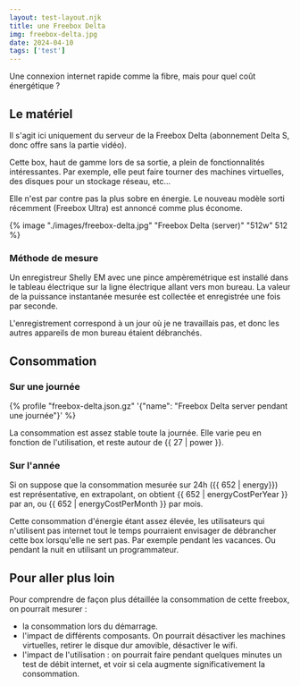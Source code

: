 ```yaml
---
layout: test-layout.njk 
title: une Freebox Delta
img: freebox-delta.jpg
date: 2024-04-10
tags: ['test']
---
```


Une connexion internet rapide comme la fibre, mais pour quel coût énergétique ?
<!-- excerpt -->

## Le matériel
<div id="Introduction">
<div>
Il s'agit ici uniquement du serveur de la Freebox Delta (abonnement Delta S, donc offre sans la partie vidéo).

Cette box, haut de gamme lors de sa sortie, a plein de fonctionnalités intéressantes. Par exemple, elle peut faire tourner des machines virtuelles, des disques pour un stockage réseau, etc...

Elle n'est par contre pas la plus sobre en énergie. Le nouveau modèle sorti récemment (Freebox Ultra) est annoncé comme plus économe.
</div>
{% image "./images/freebox-delta.jpg" "Freebox Delta (server)" "512w" 512 %}
</div>

### Méthode de mesure

Un enregistreur Shelly EM avec une pince ampèremétrique est installé dans le tableau électrique sur la ligne électrique allant vers mon bureau. La valeur de la puissance instantanée mesurée est collectée et enregistrée une fois par seconde.

L'enregistrement correspond à un jour où je ne travaillais pas, et donc les autres appareils de mon bureau étaient débranchés.

## Consommation

### Sur une journée

{% profile "freebox-delta.json.gz" '{"name": "Freebox Delta server pendant une journée"}' %}

La consommation est assez stable toute la journée. Elle varie peu en fonction de l'utilisation, et reste autour de {{ 27 | power }}.

### Sur l'année

Si on suppose que la consommation mesurée sur 24h ({{ 652 | energy}}) est représentative, en extrapolant, on obtient {{ 652 | energyCostPerYear }} par an, ou {{ 652 | energyCostPerMonth }} par mois.

Cette consommation d'énergie étant assez élevée, les utilisateurs qui n'utilisent pas internet tout le temps pourraient envisager de débrancher cette box lorsqu'elle ne sert pas. Par exemple pendant les vacances. Ou pendant la nuit en utilisant un programmateur.

<div id="plusloin">

## Pour aller plus loin

Pour comprendre de façon plus détaillée la consommation de cette freebox, on pourrait mesurer :
- la consommation lors du démarrage.
- l'impact de différents composants. On pourrait désactiver les machines virtuelles, retirer le disque dur amovible, désactiver le wifi.
- l'impact de l'utilisation : on pourrait faire pendant quelques minutes un test de débit internet, et voir si cela augmente significativement la consommation.
</div>